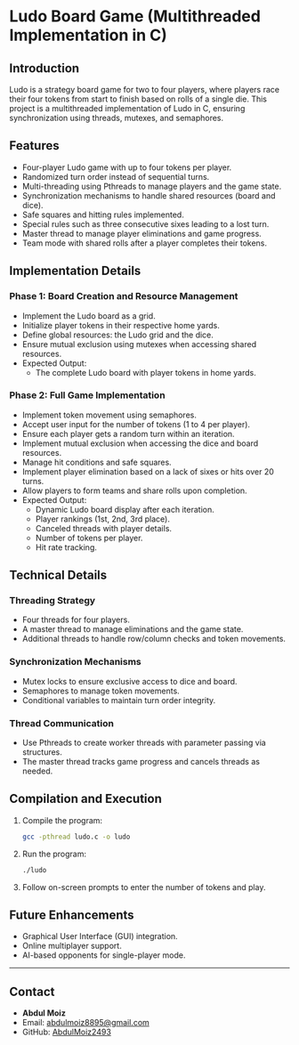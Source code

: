 # Ludo Board Game (Multithreaded Implementation in C)

## Introduction
Ludo is a strategy board game for two to four players, where players race their four tokens from start to finish based on rolls of a single die. This project is a multithreaded implementation of Ludo in C, ensuring synchronization using threads, mutexes, and semaphores.

## Features
- Four-player Ludo game with up to four tokens per player.
- Randomized turn order instead of sequential turns.
- Multi-threading using Pthreads to manage players and the game state.
- Synchronization mechanisms to handle shared resources (board and dice).
- Safe squares and hitting rules implemented.
- Special rules such as three consecutive sixes leading to a lost turn.
- Master thread to manage player eliminations and game progress.
- Team mode with shared rolls after a player completes their tokens.

## Implementation Details
### **Phase 1: Board Creation and Resource Management**
- Implement the Ludo board as a grid.
- Initialize player tokens in their respective home yards.
- Define global resources: the Ludo grid and the dice.
- Ensure mutual exclusion using mutexes when accessing shared resources.
- Expected Output:
  - The complete Ludo board with player tokens in home yards.

### **Phase 2: Full Game Implementation**
- Implement token movement using semaphores.
- Accept user input for the number of tokens (1 to 4 per player).
- Ensure each player gets a random turn within an iteration.
- Implement mutual exclusion when accessing the dice and board resources.
- Manage hit conditions and safe squares.
- Implement player elimination based on a lack of sixes or hits over 20 turns.
- Allow players to form teams and share rolls upon completion.
- Expected Output:
  - Dynamic Ludo board display after each iteration.
  - Player rankings (1st, 2nd, 3rd place).
  - Canceled threads with player details.
  - Number of tokens per player.
  - Hit rate tracking.

## Technical Details
### **Threading Strategy**
- Four threads for four players.
- A master thread to manage eliminations and the game state.
- Additional threads to handle row/column checks and token movements.

### **Synchronization Mechanisms**
- Mutex locks to ensure exclusive access to dice and board.
- Semaphores to manage token movements.
- Conditional variables to maintain turn order integrity.

### **Thread Communication**
- Use Pthreads to create worker threads with parameter passing via structures.
- The master thread tracks game progress and cancels threads as needed.

## Compilation and Execution
1. Compile the program:
   ```bash
   gcc -pthread ludo.c -o ludo
   ```
2. Run the program:
   ```bash
   ./ludo
   ```
3. Follow on-screen prompts to enter the number of tokens and play.

## Future Enhancements
- Graphical User Interface (GUI) integration.
- Online multiplayer support.
- AI-based opponents for single-player mode.

---

## Contact

- **Abdul Moiz**  
- Email: abdulmoiz8895@gmail.com 
- GitHub: [AbdulMoiz2493](https://github.com/AbdulMoiz2493)

